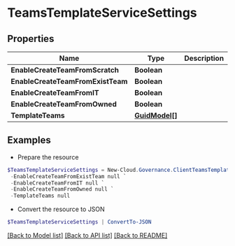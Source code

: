 # TeamsTemplateServiceSettings
## Properties

Name | Type | Description | Notes
------------ | ------------- | ------------- | -------------
**EnableCreateTeamFromScratch** | **Boolean** |  | [optional] 
**EnableCreateTeamFromExistTeam** | **Boolean** |  | [optional] 
**EnableCreateTeamFromIT** | **Boolean** |  | [optional] 
**EnableCreateTeamFromOwned** | **Boolean** |  | [optional] 
**TemplateTeams** | [**GuidModel[]**](GuidModel.md) |  | [optional] 

## Examples

- Prepare the resource
```powershell
$TeamsTemplateServiceSettings = New-Cloud.Governance.ClientTeamsTemplateServiceSettings  -EnableCreateTeamFromScratch null `
 -EnableCreateTeamFromExistTeam null `
 -EnableCreateTeamFromIT null `
 -EnableCreateTeamFromOwned null `
 -TemplateTeams null
```

- Convert the resource to JSON
```powershell
$TeamsTemplateServiceSettings | ConvertTo-JSON
```

[[Back to Model list]](../README.md#documentation-for-models) [[Back to API list]](../README.md#documentation-for-api-endpoints) [[Back to README]](../README.md)

